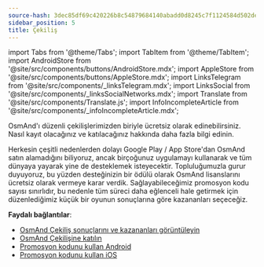 ```yaml
---
source-hash: 3dec85df69c420226b8c54879684140abadd0d8245c7f1124584d502de7a8674
sidebar_position: 5
title: Çekiliş
---
```

import Tabs from '@theme/Tabs';
import TabItem from '@theme/TabItem';
import AndroidStore from '@site/src/components/buttons/AndroidStore.mdx';
import AppleStore from '@site/src/components/buttons/AppleStore.mdx';
import LinksTelegram from '@site/src/components/_linksTelegram.mdx';
import LinksSocial from '@site/src/components/_linksSocialNetworks.mdx';
import Translate from '@site/src/components/Translate.js';
import InfoIncompleteArticle from '@site/src/components/_infoIncompleteArticle.mdx';


OsmAnd'ı düzenli çekilişlerimizden biriyle ücretsiz olarak edinebilirsiniz. Nasıl kayıt olacağınız ve katılacağınız hakkında daha fazla bilgi edinin.

Herkesin çeşitli nedenlerden dolayı Google Play / App Store'dan OsmAnd satın alamadığını biliyoruz, ancak birçoğunuz uygulamayı kullanarak ve tüm dünyaya yayarak yine de desteklemek isteyecektir. Topluluğumuzla gurur duyuyoruz, bu yüzden desteğinizin bir ödülü olarak OsmAnd lisanslarını ücretsiz olarak vermeye karar verdik. Sağlayabileceğimiz promosyon kodu sayısı sınırlıdır, bu nedenle tüm süreci daha eğlenceli hale getirmek için düzenlediğimiz küçük bir oyunun sonuçlarına göre kazananları seçeceğiz.

**Faydalı bağlantılar**:
- [OsmAnd Çekiliş sonuçlarını ve kazananları görüntüleyin](https://osmand.net/giveaway/)
- [OsmAnd Çekilişine katılın](https://osmand.net/giveaway/)
- [Promosyon kodunu kullan Android](https://support.google.com/googleplay/answer/3422659?hl)
- [Promosyon kodunu kullan iOS](https://support.apple.com/en-gb/HT201209)